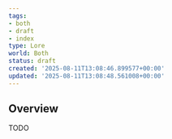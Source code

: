 ```yaml
---
tags:
- both
- draft
- index
type: Lore
world: Both
status: draft
created: '2025-08-11T13:08:46.899577+00:00'
updated: '2025-08-11T13:08:48.561008+00:00'
---
```



## Overview

TODO
